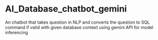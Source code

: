 # AI_Database_chatbot_gemini
An chatbot that takes question in NLP and converts the question to SQL command if valid with given database context using gemini API for model inferencing
